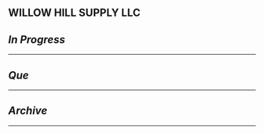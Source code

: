 ## WILLOW HILL SUPPLY LLC

## *In Progress*

--------------------

## *Que*

-----------------------------------
## *Archive*

-----------------------------------

